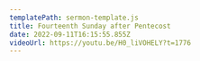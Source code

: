 ```yaml
---
templatePath: sermon-template.js
title: Fourteenth Sunday after Pentecost
date: 2022-09-11T16:15:55.855Z
videoUrl: https://youtu.be/H0_liVOHELY?t=1776
---
```

